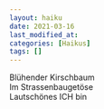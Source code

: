 ```yaml
---
layout: haiku
date: 2021-03-16
last_modified_at:
categories: [Haikus]
tags: []
---
```


Blühender Kirschbaum  
Im Strassenbaugetöse  
Lautschönes ICH bin
